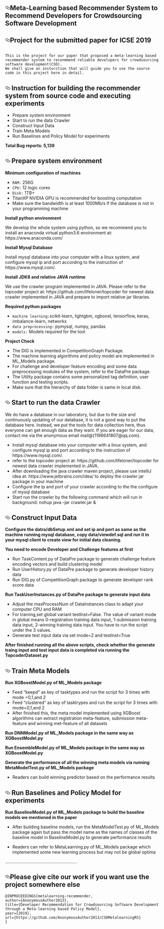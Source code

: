 <!DOCTYPE html>
<html>
<body>
  <div id="readme" class="readme blob instapaper_body">
    <article class="markdown-body entry-content" itemprop="text"><h1><a id="user-content-improving-ir-based-bug-localization-with-context-aware-query-reformulation" class="anchor" aria-hidden="true" href="#improving-ir-based-bug-localization-with-context-aware-query-reformulation"><svg class="octicon octicon-link" viewBox="0 0 16 16" version="1.1" width="16" height="16" aria-hidden="true"><path fill-rule="evenodd" d="M4 9h1v1H4c-1.5 0-3-1.69-3-3.5S2.55 3 4 3h4c1.45 0 3 1.69 3 3.5 0 1.41-.91 2.72-2 3.25V8.59c.58-.45 1-1.27 1-2.09C10 5.22 8.98 4 8 4H4c-.98 0-2 1.22-2 2.5S3 9 4 9zm9-3h-1v1h1c1 0 2 1.22 2 2.5S13.98 12 13 12H9c-.98 0-2-1.22-2-2.5 0-.83.42-1.64 1-2.09V6.25c-1.09.53-2 1.84-2 3.25C6 11.31 7.55 13 9 13h4c1.45 0 3-1.69 3-3.5S14.5 6 13 6z"></path></svg></a>Meta-Learning based Recommender System to Recommend Developers for Crowdsourcing Software Development</h1>
<h2><a id="user-content-accepted-paper-at-esecfse-2018" class="anchor" aria-hidden="true" href="#accepted-paper-at-esecfse-2018"><svg class="octicon octicon-link" viewBox="0 0 16 16" version="1.1" width="16" height="16" aria-hidden="true"><path fill-rule="evenodd" d="M4 9h1v1H4c-1.5 0-3-1.69-3-3.5S2.55 3 4 3h4c1.45 0 3 1.69 3 3.5 0 1.41-.91 2.72-2 3.25V8.59c.58-.45 1-1.27 1-2.09C10 5.22 8.98 4 8 4H4c-.98 0-2 1.22-2 2.5S3 9 4 9zm9-3h-1v1h1c1 0 2 1.22 2 2.5S13.98 12 13 12H9c-.98 0-2-1.22-2-2.5 0-.83.42-1.64 1-2.09V6.25c-1.09.53-2 1.84-2 3.25C6 11.31 7.55 13 9 13h4c1.45 0 3-1.69 3-3.5S14.5 6 13 6z"></path></svg></a>Project for the submitted paper for ICSE 2019</h2>

<pre><code>
This is the project for our paper that proposed a meta-learning based recommender system to reconmmend reliable developers for crowdsourcing software development(CSD).
We shall give an insturction that will guide you to use the source code in this project here in detail.
</code></pre>


<h2>
<a id="user-content-subject-systems-6" class="anchor" aria-hidden="true" href="#subject-systems-6"><svg class="octicon octicon-link" viewBox="0 0 16 16" version="1.1" width="16" height="16" aria-hidden="true"><path fill-rule="evenodd" d="M4 9h1v1H4c-1.5 0-3-1.69-3-3.5S2.55 3 4 3h4c1.45 0 3 1.69 3 3.5 0 1.41-.91 2.72-2 3.25V8.59c.58-.45 1-1.27 1-2.09C10 5.22 8.98 4 8 4H4c-.98 0-2 1.22-2 2.5S3 9 4 9zm9-3h-1v1h1c1 0 2 1.22 2 2.5S13.98 12 13 12H9c-.98 0-2-1.22-2-2.5 0-.83.42-1.64 1-2.09V6.25c-1.09.53-2 1.84-2 3.25C6 11.31 7.55 13 9 13h4c1.45 0 3-1.69 3-3.5S14.5 6 13 6z"></path></svg></a>
Instruction for building the recommender system from source code and executing experiments
</h2>
<ul>
<li>Prepare system environment</li>
<li>Start to run the data Crawler</li>
<li>Construct Input Data</li>
<li>Train Meta Models</li>
<li>Run Baselines and Policy Model for experiments</li>
</ul>

<p><strong>Total Bug reports: 5,139</strong></p>
<h2><a id="user-content-materials-included" class="anchor" aria-hidden="true" href="#materials-included"><svg class="octicon octicon-link" viewBox="0 0 16 16" version="1.1" width="16" height="16" aria-hidden="true"><path fill-rule="evenodd" d="M4 9h1v1H4c-1.5 0-3-1.69-3-3.5S2.55 3 4 3h4c1.45 0 3 1.69 3 3.5 0 1.41-.91 2.72-2 3.25V8.59c.58-.45 1-1.27 1-2.09C10 5.22 8.98 4 8 4H4c-.98 0-2 1.22-2 2.5S3 9 4 9zm9-3h-1v1h1c1 0 2 1.22 2 2.5S13.98 12 13 12H9c-.98 0-2-1.22-2-2.5 0-.83.42-1.64 1-2.09V6.25c-1.09.53-2 1.84-2 3.25C6 11.31 7.55 13 9 13h4c1.45 0 3-1.69 3-3.5S14.5 6 13 6z"></path></svg></a>
Prepare system environment
</h2>
<p><strong>Minimum configuration of machines</strong></p>

<ul>
<li><code>RAM:</code> 256G</li>
<li><code>CPU:</code> 12 logic cores</li>
<li><code>Disk:</code> 1TB+</li>
<li>TitanXP NVIDIA GPU is recommended for boosting computation</li>
<li>Make sure the bandwidth is at least 1000Mb/s if the database is not in your programming machine</li>

</ul>
<p><strong>Install python environment</strong></p>
<p>We develop the whole system using python, so we recommend you to install an anaconda virtual python3.6 environment at: https://www.anaconda.com/
</p>

<p><strong>Install Mysql Database</strong></p>
<p>
Install mysql database into your computer with a linux system, and configure mysql ip and port according to the instruction of https://www.mysql.com/.
</p>

<p><strong>Install JDK8 and relative JAVA runtime</strong></p>
<p>
We use the crawler program implemented in JAVA. 
Please refer to the topcoder project at: https://github.com/lifeloner/topcoder for newest data crawler implemented in JAVA and prepare to import relative jar libraries. 
</p>

<p><strong>Required python packages</strong></p>
<ul>
<li><code>machine learning:</code>scikit-learn, lightgbm, xgboost, tensorflow, keras, imbalance-learn, networkx</li>
<li><code>data preprocessing:</code> pymysql, numpy, pandas</li>
<li><code>models:</code> Models required for the tool</li>
</ul>

<p><strong>Project Check</strong></p>
<ul>
<li>The DIG is implemented in CompetitionGraph Package. </li>
<li>The machine learning algorithms and policy model are implemented in ML_Models package. </li>
<li>For challenge and developer feature encoding and some data preprocessing modules of the system, refer to the DataPre package. </li>
<li>The Utility package contains some personalized tag definition, user function and testing scripts.</li>
<li> Make sure that the hierarchy of data folder is same in local disk. </li>
</ul>


<h2><a id="user-content-available-operations" class="anchor" aria-hidden="true" href="#available-operations"><svg class="octicon octicon-link" viewBox="0 0 16 16" version="1.1" width="16" height="16" aria-hidden="true"><path fill-rule="evenodd" d="M4 9h1v1H4c-1.5 0-3-1.69-3-3.5S2.55 3 4 3h4c1.45 0 3 1.69 3 3.5 0 1.41-.91 2.72-2 3.25V8.59c.58-.45 1-1.27 1-2.09C10 5.22 8.98 4 8 4H4c-.98 0-2 1.22-2 2.5S3 9 4 9zm9-3h-1v1h1c1 0 2 1.22 2 2.5S13.98 12 13 12H9c-.98 0-2-1.22-2-2.5 0-.83.42-1.64 1-2.09V6.25c-1.09.53-2 1.84-2 3.25C6 11.31 7.55 13 9 13h4c1.45 0 3-1.69 3-3.5S14.5 6 13 6z"></path></svg></a>
Start to run the data Crawler
</h2>
<p>We do have a database in our laboratory, but due to the size and continuously updating of our database, it is not a good way to put the database here. 
Instead, we put the tools for data collection here, thus everyone can get enough data as they want. 
If you are eager for our data, contact me via the anonymous email mail@{1196641807@qq.com}. 
</p>
<ul>
<li>
Install mysql database into your computer with a linux system, and configure mysql ip and port according to the instruction of https://www.mysql.com/.
</li>
<li>
refer to the topcoder project at: https://github.com/lifeloner/topcoder for newest data crawler implemented in JAVA. 
</li>
<li>
After downloading the java crawler maven project, please use intelliJ idea at: https://www.jetbrains.com/idea/ to deploy the crawler jar package in your machine
</li>
<li>
Configure the ip and port of your crawler according to the the configure of mysql database
</li>
<li>
Start run the crawler by the following command which will run in background: <br\>
nohup java –jar crawler.jar &amp;
</li>
</ul>

<h2><a id="user-content-required-parameters-for-the-operations" class="anchor" aria-hidden="true" href="#required-parameters-for-the-operations"><svg class="octicon octicon-link" viewBox="0 0 16 16" version="1.1" width="16" height="16" aria-hidden="true"><path fill-rule="evenodd" d="M4 9h1v1H4c-1.5 0-3-1.69-3-3.5S2.55 3 4 3h4c1.45 0 3 1.69 3 3.5 0 1.41-.91 2.72-2 3.25V8.59c.58-.45 1-1.27 1-2.09C10 5.22 8.98 4 8 4H4c-.98 0-2 1.22-2 2.5S3 9 4 9zm9-3h-1v1h1c1 0 2 1.22 2 2.5S13.98 12 13 12H9c-.98 0-2-1.22-2-2.5 0-.83.42-1.64 1-2.09V6.25c-1.09.53-2 1.84-2 3.25C6 11.31 7.55 13 9 13h4c1.45 0 3-1.69 3-3.5S14.5 6 13 6z"></path></svg></a>
Construct Input Data
</h2>
<p><strong>Configure the datra/dbSetup.xml and set ip and port as same as the machine running mysql database, 
copy data/viewdef.sql and run it in your mysql client to create view for initial data cleaning.</strong></p>


<p><strong>You need to encode Developer and Challenge features at first</strong></p>
  <ul>
  <li>
  Run TaskContent.py of DataPre package to generate challenge feature encoding vectors and build clustering model
  </li>
  <li>Run UserHistory.py of DataPre package to generate developer history data
  </li>
  <li>Run DIG.py of CompetitionGraph package to generate developer rank score data
  </li>
  </ul>

<p><strong>Run TaskUserInstances.py of DataPre package to generate input data</strong></p>
  <ul>
  <li>Adjust the maxProcessNum of DataInstances class to adapt your computer CPU and RAM
  </li>
  <li>For training,set global variant testInst=False. The value of variant mode in global means 0-registration training data input, 1-submission training data input, 2-winning training data input. You have to run the script under the 3 values.
  </li>
  <li>Generate test input data via set mode=2 and testinst=True
  </li>
  </ul>

<p><strong>After finished running all the above scripts, check whether the generate traing input and test input data is completed via running the TopcoderDataset.py</strong></p>

<h2><a id="user-content-q1-how-to-install-the-blizzard-tool" class="anchor" aria-hidden="true" href="#q1-how-to-install-the-blizzard-tool"><svg class="octicon octicon-link" viewBox="0 0 16 16" version="1.1" width="16" height="16" aria-hidden="true"><path fill-rule="evenodd" d="M4 9h1v1H4c-1.5 0-3-1.69-3-3.5S2.55 3 4 3h4c1.45 0 3 1.69 3 3.5 0 1.41-.91 2.72-2 3.25V8.59c.58-.45 1-1.27 1-2.09C10 5.22 8.98 4 8 4H4c-.98 0-2 1.22-2 2.5S3 9 4 9zm9-3h-1v1h1c1 0 2 1.22 2 2.5S13.98 12 13 12H9c-.98 0-2-1.22-2-2.5 0-.83.42-1.64 1-2.09V6.25c-1.09.53-2 1.84-2 3.25C6 11.31 7.55 13 9 13h4c1.45 0 3-1.69 3-3.5S14.5 6 13 6z"></path></svg></a>
Train Meta Models
</h2>
<p><strong>Run XGBoostModel.py of ML_Models package</strong></p>
<ul>
<li>Feed “keepd” as key of tasktypes and run the script for 3 times with mode =0,1,and 2
</li>
<li>Feed “clustered” as key of tasktrypes and run the script for 3 times with mode=0,1,and 2
</li>
<li>After finished this, the meta model implemented using XGBoost algorithms can extract registration meta-feature, submission meta-feature and winning met-feature of all datasets
</li>
</ul>
<p><strong>Run DNNModel.py of ML_Models package in the same way as XGBoostModel.py
</strong></p>
<p><strong>Run EnsembleModel.py of ML_Models package in the same way as XGBoostModel.py
</strong></p>
<p><strong>Generate the performance of all the winning meta models via running MetaModelTest.py of ML_Models package
</strong></p>
<ul>
<li>Readers can build winning predictor based on the performance results
</li>
</ul>

<h2><a id="user-content-query-file-format" class="anchor" aria-hidden="true" href="#query-file-format"><svg class="octicon octicon-link" viewBox="0 0 16 16" version="1.1" width="16" height="16" aria-hidden="true"><path fill-rule="evenodd" d="M4 9h1v1H4c-1.5 0-3-1.69-3-3.5S2.55 3 4 3h4c1.45 0 3 1.69 3 3.5 0 1.41-.91 2.72-2 3.25V8.59c.58-.45 1-1.27 1-2.09C10 5.22 8.98 4 8 4H4c-.98 0-2 1.22-2 2.5S3 9 4 9zm9-3h-1v1h1c1 0 2 1.22 2 2.5S13.98 12 13 12H9c-.98 0-2-1.22-2-2.5 0-.83.42-1.64 1-2.09V6.25c-1.09.53-2 1.84-2 3.25C6 11.31 7.55 13 9 13h4c1.45 0 3-1.69 3-3.5S14.5 6 13 6z"></path></svg></a>
Run Baselines and Policy Model for experiments
</h2>
<p><strong>Run BaselineModel.py of ML_Models package to build the baseline models we mentioned in the paper
</strong></p>
<ul>
<li>
After building baseline models, run the MetaModelTest.py of ML_Models package again but pass the model name as the names of classes of the baseline model in BaselineModel.py to generate performance results
</li>
</ul>
<p><strong></strong></p>
<ul>
<li>
Readers can refer to MetaLearning.py of ML_Models package which implemented some new learning process but may not be global optima
</li>
</ul>
<p>..........................................................</p>



<h2><a id="user-content-please-cite-our-work-as" class="anchor" aria-hidden="true" href="#please-cite-our-work-as"><svg class="octicon octicon-link" viewBox="0 0 16 16" version="1.1" width="16" height="16" aria-hidden="true"><path fill-rule="evenodd" d="M4 9h1v1H4c-1.5 0-3-1.69-3-3.5S2.55 3 4 3h4c1.45 0 3 1.69 3 3.5 0 1.41-.91 2.72-2 3.25V8.59c.58-.45 1-1.27 1-2.09C10 5.22 8.98 4 8 4H4c-.98 0-2 1.22-2 2.5S3 9 4 9zm9-3h-1v1h1c1 0 2 1.22 2 2.5S13.98 12 13 12H9c-.98 0-2-1.22-2-2.5 0-.83.42-1.64 1-2.09V6.25c-1.09.53-2 1.84-2 3.25C6 11.31 7.55 13 9 13h4c1.45 0 3-1.69 3-3.5S14.5 6 13 6z"></path></svg></a>Please give cite our work if you want use the project somewhere else</h2>
<pre><code>@INPROCEEDINGS{metalearning-recommender, 
author={AnonymousAuthor2013}, 
title={Developer Recommendation for Crowdsourcing Software Development through a Meta-learning based Policy Model},
year={2019},
url={https://github.com/AnonymousAuthor2013/CSDMetalearningRS} 
}

  </body>
</html>

